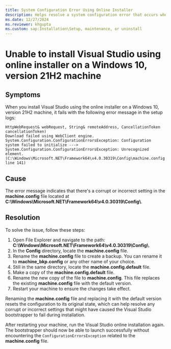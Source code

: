 ```yaml
---
title: System Configuration Error Using Online Installer
description: Helps resolve a system configuration error that occurs when you install Visual Studio using the online installer on a Windows 10, version 21H2 machine.
ms.date: 12/27/2024
ms.reviewer: khgupta
ms.custom: sap:Installation\Setup, maintenance, or uninstall
---
```


# Unable to install Visual Studio using online installer on a Windows 10, version 21H2 machine

## Symptoms

When you install Visual Studio using the online installer on a Windows 10, version 21H2 machine, it fails with the following error message in the setup logs:

```output
HttpWebRequest& webRequest, String& remoteAddress, CancellationToken cancellationToken)
Download failed using WebClient engine. System.Configuration.ConfigurationErrorsException: Configuration system failed to initialize --->
System.Configuration.ConfigurationErrorsException: Unrecognized element. (C:\Windows\Microsoft.NET\Framework64\v4.0.30319\Config\machine.config line 141)
```

## Cause

The error message indicates that there's a corrupt or incorrect setting in the **machine.config** file located at **C:\Windows\Microsoft.NET\Framework64\v4.0.30319\Config\\**.

## Resolution

To solve the issue, follow these steps:

1. Open File Explorer and navigate to the path: **C:\Windows\Microsoft.NET\Framework64\v4.0.30319\Config\\**.
1. In the **Config** directory, locate the **machine.config** file.
1. Rename the **machine.config** file to create a backup. You can rename it to **machine_bkp.config** or any other name of your choice.
1. Still in the same directory, locate the **machine.config.default** file.
1. Make a copy of the **machine.config.default** file.
1. Rename the new copy of the file to **machine.config**. This file replaces the existing **machine.config** file with the default version.
1. Restart your machine to ensure the changes take effect.

Renaming the **machine.config** file and replacing it with the default version resets the configuration to its original state, which can help resolve any corrupt or incorrect settings that might have caused the Visual Studio bootstrapper to fail during installation.

After restarting your machine, run the Visual Studio online installation again. The bootstrapper should now be able to launch successfully without encountering the `ConfigurationErrorsException` related to the **machine.config** file.

